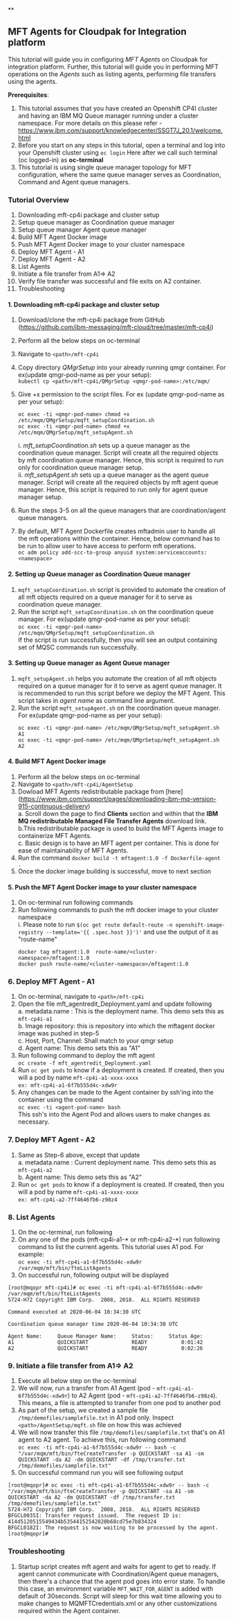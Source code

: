 **

## MFT Agents for Cloudpak for Integration platform

This tutorial will guide you in configuring *MFT Agents* on Cloudpak for integration platform. Further, this tutorial will guide you in performing MFT operations on the *Agents* such as listing agents, performing file transfers using the agents.  

**Prerequisites**:
 1. This tutorial assumes that you have created an Openshift CP4I cluster and having an IBM MQ Queue manager running under a cluster namespace. For more details on this  please refer - https://www.ibm.com/support/knowledgecenter/SSGT7J_20.1/welcome.html  
 2. Before you start on any steps in this tutorial, open a terminal and log into your Openshift cluster using `oc login` Here after we call such terminal (oc logged-in) as **oc-terminal**   
 3. This tutorial is using single queue manager topology for MFT configuration, where the same queue manager serves as Coordination, Command and Agent queue managers.  

### Tutorial Overview
1. Downloading mft-cp4i package and cluster setup  
2. Setup queue manager as Coordination queue manager  
3. Setup queue manager Agent queue manager  
4. Build MFT Agent Docker image
5. Push MFT Agent Docker image to your cluster namespace  
6. Deploy MFT Agent - A1
7. Deploy MFT Agent - A2
8. List Agents
9. Initiate a file transfer from A1⇒ A2
10. Verify file transfer was successful and file exits on A2 container.
11. Troubleshooting

#### 1. Downloading mft-cp4i package and cluster setup

 1. Download/clone the mft-cp4i package from GitHub   
	(https://github.com/ibm-messaging/mft-cloud/tree/master/mft-cp4i)  
 2.  Perform all the below steps on oc-terminal   
 3. Navigate to `<path>/mft-cp4i`  
 4. Copy directory *QMgrSetup* into your already running qmgr container. For ex(update qmgr-pod-name as per your setup):  
	 `kubectl cp <path>/mft-cp4i/QMgrSetup <qmgr-pod-name>:/etc/mqm/`  
 5. Give +x permission to the script files. For ex (update qmgr-pod-name as per your setup):  
	 ```
	 oc exec -ti <qmgr-pod-name> chmod +x /etc/mqm/QMgrSetup/mqft_setupCoordination.sh
	 oc exec -ti <qmgr-pod-name> chmod +x /etc/mqm/QMgrSetup/mqft_setupAgent.sh
	 ```   
	 i. *mft_setupCoordination.sh* sets up a queue manager as the coordination queue manager. Script will create all the required objects by mft coordination queue manager. Hence, this script is required to run only for coordination queue manager setup.  
	 ii. *mft_setupAgent.sh* sets up a queue manager as the agent queue manager.  Script will create all the required objects by mft agent queue manager. Hence, this script is required to run only for agent queue manager setup.  
		 
 6. Run the steps 3-5 on all the queue managers that are coordination/agent queue managers.  
 7. By default, MFT Agent Dockerfile creates mftadmin user to handle all the mft operations within the container. Hence, below command has to be run to allow user to have access to perform mft operations.  
 ``oc adm policy add-scc-to-group anyuid system:serviceaccounts:<namespace>``  

#### 2. Setting up Queue manager as Coordination Queue manager  

 1. `mqft_setupCoordination.sh` script is provided to automate the creation of all mft objects required on a queue manager for it to serve as coordination queue manager.  
 2. Run the script `mqft_setupCoordination.sh` on the coordination queue manager. For ex(update qmgr-pod-name as per your setup):  
	  `oc exec -ti <qmgr-pod-name> /etc/mqm/QMgrSetup/mqft_setupCoordination.sh`  
	  If the script is run successfully, then you will see an output containing set of MQSC commands run successfully.  
	  
####  3. Setting up Queue manager as Agent Queue manager  
 1. `mqft_setupAgent.sh` helps you automate the creation of all mft objects required on a queue manager for it to serve as  agent queue manager. It is recommended to run this script before we deploy the MFT Agent. This script takes in *agent name* as command line argument.   
 2. Run the script `mqft_setupAgent.sh` on the coordination queue manager. For ex(update qmgr-pod-name as per your setup):  
	```
	oc exec -ti <qmgr-pod-name> /etc/mqm/QMgrSetup/mqft_setupAgent.sh A1
	oc exec -ti <qmgr-pod-name> /etc/mqm/QMgrSetup/mqft_setupAgent.sh A2
	```   
#### 4. Build MFT Agent Docker image  
1. Perform all the below steps on oc-terminal  
2. Navigate to `<path>/mft-cp4i/AgentSetup`
3. Dowload MFT Agents redistributable package from [here] (https://www.ibm.com/support/pages/downloading-ibm-mq-version-915-continuous-delivery)  
	a. Scroll down the page to find **Clients** section and within that the **IBM MQ redistributable Managed File Transfer Agents** download link.  
	b.This redistributable package is used to build the MFT Agents  image to containerize MFT Agents.  
	c. Basic design is to have an MFT agent per container. This is done for ease of maintainability of MFT Agents.  
4. Run the command `docker build -t mftagent:1.0 -f Dockerfile-agent .`  
5. Once the docker image building is successful, move to next section  

#### 5. Push the MFT Agent Docker image to your cluster namespace
1. On oc-terminal run following commands  
2.  Run following commands to push the mft docker image to your cluster namespace  
	i. Please note to run `$(oc get route default-route -n openshift-image-registry --template='{{ .spec.host }}')'` and use the output of it as "route-name"  
	```
	docker tag mftagent:1.0  route-name/<cluster-namespace>/mftagent:1.0
	docker push route-name/<cluster-namespace>/mftagent:1.0
	```  

### 6. Deploy MFT Agent - A1
1. On oc-terminal, navigate to `<path>/mft-cp4i`  
2. Open the file mft_agentredit_Deployment.yaml and update following  
	a. metadata.name : This is the deployment name. This demo sets this as `mft-cp4i-a1`   
	b. Image repository: this is repository into which the mftagent docker image was pushed in step-5  
	c. Host, Port, Channel: Shall match to your qmgr setup  
	d. Agent name: This demo sets this as "A1"  
3. Run following command to deploy the mft agent  
	 `oc create -f mft_agentredit_Deployment.yaml`  
4. Run `oc get pods` to know if a deployment is created. If created, then you will a pod by name
`mft-cp4i-a1-xxxx-xxxx`   
	`ex: mft-cp4i-a1-6f7b555d4c-xdw9r`  
5. Any changes can be made to the Agent container by ssh'ing into the container using the command  
`oc exec -ti <agent-pod-name> bash`  
 This ssh's into the Agent Pod and allows users to make changes as necessary.  


### 7. Deploy MFT Agent - A2  
1. Same as Step-6 above, except that update  
	a. metadata.name : Current deployment name. This demo sets this as `mft-cp4i-a2`   
	b. Agent name: This demo sets this as "A2"  
2. 	 Run `oc get pods` to know if a deployment is created. If created, then you will a pod by name
`mft-cp4i-a1-xxxx-xxxx`   
	`ex: mft-cp4i-a2-7ff4646fb6-z98z4`  

### 8. List Agents  

1. On the oc-terminal, run following  
2. On any one of the pods (mft-cp4i-a1-* or mft-cp4i-a2-*) run following command to list the current   agents. This tutorial uses A1 pod. For example:  
`oc exec -ti mft-cp4i-a1-6f7b555d4c-xdw9r /var/mqm/mft/bin/fteListAgents`  
3. On successful run, following output will be displayed  
```
[root@mqopr mft-cp4i]# oc exec -ti mft-cp4i-a1-6f7b555d4c-xdw9r /var/mqm/mft/bin/fteListAgents
5724-H72 Copyright IBM Corp.  2008, 2018.  ALL RIGHTS RESERVED

Command executed at 2020-06-04 10:34:30 UTC

Coordination queue manager time 2020-06-04 10:34:30 UTC

Agent Name:     Queue Manager Name:     Status:     Status Age:
A1              QUICKSTART              READY           0:01:42
A2              QUICKSTART              READY           0:02:26
```  

### 9.  Initiate a file transfer from A1⇒ A2  
1. Execute all below step on the oc-terminal  
2. We will now, run a transfer from A1 Agent (pod - `mft-cp4i-a1-6f7b555d4c-xdw9r`) to A2 Agent (pod - `mft-cp4i-a2-7ff4646fb6-z98z4`). This means, a file is attempted to transfer from one pod to another pod  
3. As part of the setup, we created a sample file `/tmp/demofiles/samplefile.txt` in A1 pod only.   Inspect `<path>/AgentSetup/mqft.sh` file on how this was achieved  
4. We will now transfer this file `/tmp/demofiles/samplefile.txt` that's on A1 agent to A2 agent. To achieve this, run following command  
	`oc exec -ti mft-cp4i-a1-6f7b555d4c-xdw9r -- bash -c "/var/mqm/mft/bin/fteCreateTransfer -p QUICKSTART -sa A1 -sm QUICKSTART -da A2 -dm QUICKSTART -df /tmp/transfer.txt /tmp/demofiles/samplefile.txt"`  
5. On successful command run you will see following output  
```
[root@mqopr]# oc exec -ti mft-cp4i-a1-6f7b555d4c-xdw9r -- bash -c "/var/mqm/mft/bin/fteCreateTransfer -p QUICKSTART -sa A1 -sm QUICKSTART -da A2 -dm QUICKSTART -df /tmp/transfer.txt /tmp/demofiles/samplefile.txt"
5724-H72 Copyright IBM Corp.  2008, 2018.  ALL RIGHTS RESERVED
BFGCL0035I: Transfer request issued.  The request ID is: 414d5120515549434b53544152542020b68cd75e7b834324
BFGCL0182I: The request is now waiting to be processed by the agent.
[root@mqopr]#
```  

### Troubleshooting
1. Startup script creates mft agent and waits for agent to get to ready. If agent cannot communicate with Coordination/Agent queue managers, then there's a chance that the agent pod goes into error state. To handle this case, an environment variable `MFT_WAIT_FOR_AGENT` is added with default of 30seconds. Script will sleep for this wait time allowing you to make changes to MQMFTCredentials.xml or any other customizations required within the Agent container.
